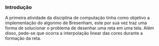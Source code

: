### Introdução
A primeira atividade da disciplina de computação tinha como objetivo a implementação do algorimo de Bresenham, este por sua vez traz uma forma de solucionar o problema de desenhar uma reta em uma tela. Além disso, pede-se que ocorra a interpolação linear das cores durante a formação da reta.
